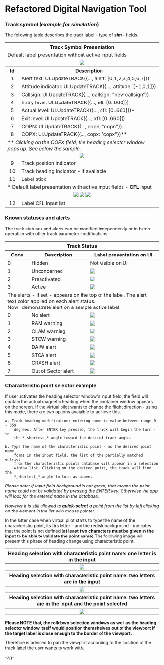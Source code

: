 # Refactored Digital Navigation Tool

### Track symbol (***example for simulation***)
The following table describes the track label - type of ***sim*** - fields.
<table>
<tr>
<th colspan="2">Track Symbol Presentation</th>
</tr>
<tr>
    <td colspan="2">Default label presentation without active input fields</td>
</tr>
<tr><td colspan="2" align="center"><img src="doc/img/ATCUI_sim_label.png"></td></tr>
<tr>
    <th>Id</th>
    <th>Description</th>
</tr>
<tr>
    <td align="center">1</td>
    <td>Alert text: UI.UpdateTRACK({..., alert: [0,1,2,3,4,5,6,7]})</td>
</tr>
<tr>
    <td align="center">2</td>
    <td>Attitude indicator: UI.UpdateTRACK({..., attitude: [-1,0,1]})</td>
</tr>
<tr>
    <td align="center">3</td>
    <td>Callsign: UI.UpdateTRACK({..., callsign: "new callsign"})</td>
</tr>
<tr>
    <td align="center">4</td>
    <td>Entry level: UI.UpdateTRACK({..., efl: [0..660]})</td>
</tr>
<tr>
    <td align="center">5</td>
    <td>Actual level: UI.UpdateTRACK({..., cfl: [0..660]})*</td>
</tr>
<tr>
    <td align="center">6</td>
    <td>Exit level: UI.UpdateTRACK({..., xfl: [0..660]})</td>
</tr>
<tr>
    <td align="center">7</td>
    <td>COPN: UI.UpdateTRACK({..., copn: "copn"})</td>
</tr>
<tr>
    <td align="center">8</td>
    <td>COPX: UI.UpdateTRACK({..., copx: "copx"})**</td>
</tr>
<tr>
    <td colspan="2">** <em>Clicking on the COPX field, the heading selector window pops up. See below the sample.</em></td>
</tr>
<tr>
    <td colspan="2" align="center">
        <img src="doc/img/ATCUI_hdgselector.png">
    </td>
</tr>
<tr>
    <td align="center">9</td>
    <td>Track position indicator</td>
</tr>
<tr>
    <td align="center">10</td>
    <td>Track heading indicator - if available</td>
</tr>
<tr>
    <td align="center">11</td>
    <td>Label stick</td>
</tr>
<tr>
    <td colspan="2">* Default label presentation with active input fields - <b>CFL</b> input</td>
</tr>
<tr>
    <td colspan="2" align="center">
        <img src="doc/img/ATCUI_clfinput.png">
        <img src="doc/img/ATCUI_clfinput_ram.png">
        <img src="doc/img/ATCUI_clfinput_alert.png">
    </td>
</tr>
<tr>
    <td align="center">12</td>
    <td>Label CFL input list</td>
</tr>
</table>


### Known statuses and alerts

The track statuses and alerts can be modified independently or in batch operation with other track parameter modifications.

<table>
<thead>
<tr>
<th colspan="3">Track Status</th>
</tr>
<tr>
<th>Code</th>
<th>Description</th>
<th>Label presentation on UI</th>
</tr>
</thead>
<tbody>

<tr>
<td>0</td>
<td>Hidden</td>
<td>Not visible on UI</td>
</tr>

<tr>
<td>1</td>
<td>Unconcerned</td>
<td><img src="doc/img/ATCUI_st1.png"></td>
</tr>

<tr>
<td>2</td>
<td>Preactivated</td>
<td><img src="doc/img/ATCUI_st2.png"></td>
</tr>

<tr>
<td>3</td>
<td>Active</td>
<td><img src="doc/img/ATCUI_st3.png"></td>
</tr>

<tr>
<td colspan="3">The alerts - if set - appears on the top of the label. The alert text color applied on each alert status.<br/>Now I demonstrate alert on a sample active label.</td>
</tr>

<tr>
<td>0</td>
<td>No alert</td>
<td><img src="doc/img/ATCUI_alrt0.png"></td>
</tr>

<tr>
<td>1</td>
<td>RAM warning</td>
<td><img src="doc/img/ATCUI_alrt1.png"></td>
</tr>

<tr>
<td>2</td>
<td>CLAM warning</td>
<td><img src="doc/img/ATCUI_alrt2.png"></td>
</tr>

<tr>
<td>3</td>
<td>STCW warning</td>
<td><img src="doc/img/ATCUI_alrt3.png"></td>
</tr>

<tr>
<td>4</td>
<td>DAIW alert</td>
<td><img src="doc/img/ATCUI_alrt4.png"></td>
</tr>

<tr>
<td>5</td>
<td>STCA alert</td>
<td><img src="doc/img/ATCUI_alrt5.png"></td>
</tr>

<tr>
<td>6</td>
<td>CRASH alert</td>
<td><img src="doc/img/ATCUI_alrt6.png"></td>
</tr>

<tr>
<td>7</td>
<td>Out of Sector alert</td>
<td><img src="doc/img/ATCUI_alrt7.png"></td>
</tr>
</tbody>
</table>

### Characteristic point selector example

If user activates the heading selector window's input field, the field will contain the actual magnetic heading when the container window appears on the screen. If the virtual pilot wants to change the flight direction - using this mode, there are two options avaialble to achieve this.

    a. Track heading modification: entering numeric value between range 0 - 359
        degrees. After ENTER key pressed, the track will begin the turn - to 
        the *_shortest_* angle toward the desired track angle.
    
    b. Type the name of the characteristic point - as the desired point name
        forms in the input field, the list of the partially matched entries
        from the characteristic points database will appear in a selection
        window list. Clicking on the desired point, the track will find the
        *_shortest_* angle to turn as above.

*Please note: if input field background is not green, that means the point name could not be validated by pressing the ENTER key. Otherwise the app will look for the entered name in the database.*

*However it is still allowed to **quick-select** a point from the list by left clicking on the element in the list with mouse pointer.*

In the latter case when virtual pilot starts to type the name of the characteristic point, its firs letter - and the redish background - indicates that the point is not defined (**at least two characters must be given in the input to be able to validate the point name**) The following image will present this phase of heading change using characteristic point.
<div align="center">
    <table width="100%">
        <thead>
            <tr>
                <th>Heading selection with characteristic point name: one letter is in the input</th>
            </tr>
        </thead>
        <tbody>
            <td align="center">
                <img src="doc/img/ATCUI_hdgselector_cpsearch.png">
            </td>
        </tbody>
        <thead>
            <tr>
                <th>Heading selection with characteristic point name: two letters are in the input</th>
            </tr>
        </thead>
        <tbody>
            <td align="center">
                <img src="doc/img/ATCUI_hdgselector_cpsearch2.png">
            </td>
        </tbody>
        <thead>
            <tr>
                <th>Heading selection with characteristic point name: two letters are in the input and the point selected</th>
            </tr>
        </thead>
        <tbody>
            <td align="center">
                <img src="doc/img/ATCUI_hdgselector_cpsearch3.png">
            </td>
        </tbody>
    </table>
</div>

**Please NOTE that, the rolldown selection windows as well as the heading selector window itself would position themshelves out of the viewport if the target label is close enough to the border of the viewport.**

Therefore is adviced to pan the viewport according to the position of the track label the user wants to work with.


*-zg-*